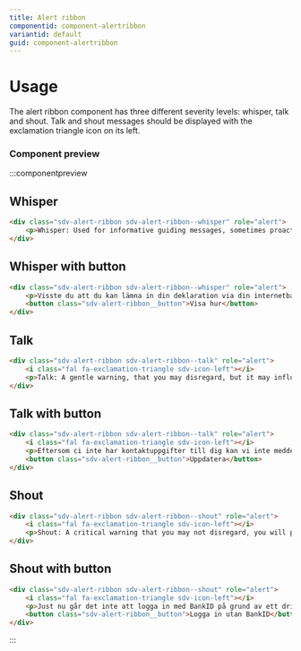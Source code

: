 ```yaml
---
title: Alert ribbon
componentid: component-alertribbon
variantid: default
guid: component-alertribbon
---
```


# Usage
The alert ribbon component has three different severity levels: whisper, talk and shout. Talk and shout messages should be displayed with the exclamation triangle icon on its left.



### Component preview

:::componentpreview

## Whisper

```html
<div class="sdv-alert-ribbon sdv-alert-ribbon--whisper" role="alert">
    <p>Whisper: Used for informative guiding messages, sometimes proactive advice. Display color is purple.</p>
</div>
```
## Whisper with button

```html
<div class="sdv-alert-ribbon sdv-alert-ribbon--whisper" role="alert">
    <p>Visste du att du kan lämna in din deklaration via din internetbank?</p>
    <button class="sdv-alert-ribbon__button">Visa hur</button>
</div>
```

## Talk

```html
<div class="sdv-alert-ribbon sdv-alert-ribbon--talk" role="alert">
    <i class="fal fa-exclamation-triangle sdv-icon-left"></i>
    <p>Talk: A gentle warning, that you may disregard, but it may influence the experience.. Display colour is yellow.</p>
</div>
```

## Talk with button

```html
<div class="sdv-alert-ribbon sdv-alert-ribbon--talk" role="alert">
    <i class="fal fa-exclamation-triangle sdv-icon-left"></i>
    <p>Eftersom ci inte har kontaktuppgifter till dig kan vi inte meddela dig när orfern ör behandlad. Uppdatera gärna dina kontaktuppgifter.</p>
    <button class="sdv-alert-ribbon__button">Uppdatera</button>
</div>
```
## Shout

```html
<div class="sdv-alert-ribbon sdv-alert-ribbon--shout" role="alert">
    <i class="fal fa-exclamation-triangle sdv-icon-left"></i>
    <p>Shout: A critical warning that you may not disregard, you will probably not be able to use the function. Display colour is red.</p>
</div>
```

## Shout with button

```html
<div class="sdv-alert-ribbon sdv-alert-ribbon--shout" role="alert">
    <i class="fal fa-exclamation-triangle sdv-icon-left"></i>
    <p>Just nu går det inte att logga in med BankID på grund av ett driftsproblem hos Finansiell ID-teknik. Detta drabbar alla svenska banker som använder BankID.</p>
    <button class="sdv-alert-ribbon__button">Logga in utan BankID</button>
</div>
```
:::
